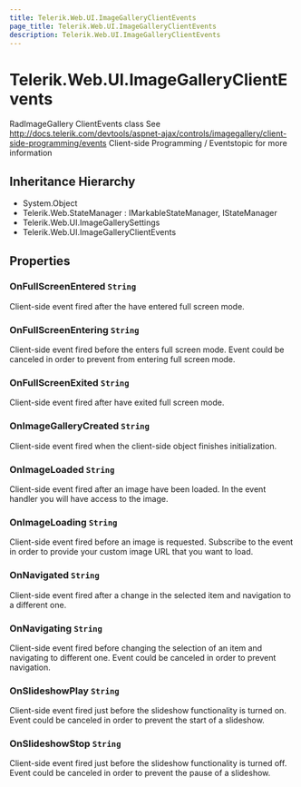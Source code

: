 ```yaml
---
title: Telerik.Web.UI.ImageGalleryClientEvents
page_title: Telerik.Web.UI.ImageGalleryClientEvents
description: Telerik.Web.UI.ImageGalleryClientEvents
---
```


# Telerik.Web.UI.ImageGalleryClientEvents

RadImageGallery ClientEvents class
            See http://docs.telerik.com/devtools/aspnet-ajax/controls/imagegallery/client-side-programming/events Client-side Programming / Eventstopic for more information

## Inheritance Hierarchy

* System.Object
* Telerik.Web.StateManager : IMarkableStateManager, IStateManager
* Telerik.Web.UI.ImageGallerySettings
* Telerik.Web.UI.ImageGalleryClientEvents

## Properties

###  OnFullScreenEntered `String`

Client-side event fired after the  have entered full screen mode.

###  OnFullScreenEntering `String`

Client-side event fired before the  enters full screen mode.
            Event could be canceled in order to prevent  from entering full screen mode.

###  OnFullScreenExited `String`

Client-side event fired after  have exited full screen mode.

###  OnImageGalleryCreated `String`

Client-side event fired when the  client-side object finishes initialization.

###  OnImageLoaded `String`

Client-side event fired after an image have been loaded.
            In the event handler you will have access to the image.

###  OnImageLoading `String`

Client-side event fired before an image is requested.
            Subscribe to the event in order to provide your custom image URL that you want to load.

###  OnNavigated `String`

Client-side event fired after a change in the selected item and navigation to a different one.

###  OnNavigating `String`

Client-side event fired before changing the selection of an item and navigating to different one.
            Event could be canceled in order to prevent navigation.

###  OnSlideshowPlay `String`

Client-side event fired just before the slideshow functionality is turned on.
            Event could be canceled in order to prevent the start of a slideshow.

###  OnSlideshowStop `String`

Client-side event fired just before the slideshow functionality is turned off.
            Event could be canceled in order to prevent the pause of a slideshow.

